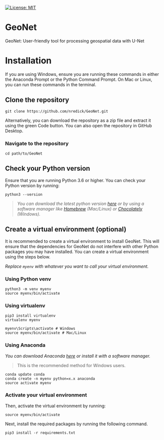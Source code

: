 [![License: MIT](https://img.shields.io/badge/License-MIT-yellow.svg)](https://opensource.org/licenses/MIT)

# GeoNet
GeoNet: User-friendly tool for processing geospatial data with U-Net

# Installation

If you are using Windows, ensure you are running these commands in either the Anaconda Prompt or the Python Command Prompt. On Mac or Linux, you can run these commands in the terminal.

## Clone the repository

```
git clone https://github.com/nredick/GeoNet.git
```

Alternatively, you can download the repository as a zip file and extract it using the green Code button. You can also open the repository in GitHub Desktop.

### Navigate to the repository

```
cd path/to/GeoNet
```
## Check your Python version

Ensure that you are running Python 3.6 or higher. You can check your Python version by running:
```
python3 --version 
```

> *You can download the latest python version [here](https://www.python.org/downloads/) or by using a software manager like [Homebrew](https://docs.brew.sh/Installation) (Mac/Linux) or [Chocolately](https://chocolatey.org/why-chocolatey) (Windows).*

## Create a virtual environment (optional)

It is recommended to create a virtual environment to install GeoNet. This will ensure that the dependencies for GeoNet do not interfere with other Python packages you may have installed. You can create a virtual environment using the steps below. 

*Replace `myenv` with whatever you want to call your virtual environment.*

### Using Python venv
```
python3 -m venv myenv
source myenv/bin/activate
```
### Using virtualenv 
```
pip3 install virtualenv
virtualenv myenv

myenv\Scripts\activate # Windows
source myenv/bin/activate # Mac/Linux
```

### Using Anaconda
*You can download Anaconda [here](https://www.anaconda.com/products/distribution) or install it with a software manager.*
>This is the recommended method for Windows users.

```
conda update conda
conda create -n myenv python=x.x anaconda
source activate myenv
```

### Activate your virtual environment
Then, activate the virtual environment by running:

```
source myenv/bin/activate
```

Next, install the required packages by running the following command.
```
pip3 install -r requirements.txt
```

<!-- # Usage -->


